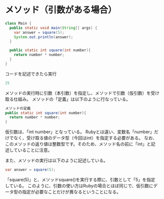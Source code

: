 # メソッド（引数がある場合）
```Java
class Main {
  public static void main(String[] args) {
    var answer = square(5);
    System.out.println(answer);
  }

  public static int square(int number){
    return number * number;
  }
}
```
コードを記述できたら実行
```Java
25
```
メソッドの実行時に引数（本引数）を指定し、メソッドで引数（仮引数）を受け取る仕組み。
メソッドの「定義」は以下のように行なっている。
```Java
メソッドの定義
public static int square(int number){
  return number * number;
}
```
仮引数は、「int number」となっている。
Rubyとは違い、変数名「number」だけでなく、受け取る値のデータ型（今回はint）を指定する必要がある。
なお、このメソッドの返り値は整数型です。そのため、メソッド名の前に「int」と記述していることに注意。

また、メソッドの実行は以下のように記述している。
```Java
var answer = square(5);
```
「square(5)」と、メソッドsquare()を実行する際に、引数として「5」を指定している。
このように、引数の使い方はRubyの場合とほぼ同じで、仮引数にデータ型の指定が必要なことだけが異なるということになる。

